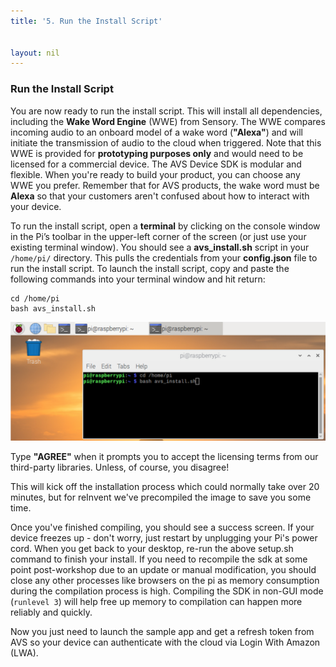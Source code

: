 ```yaml
---
title: '5. Run the Install Script'


layout: nil
---
```



### Run the Install Script

You are now ready to run the install script. This will install all dependencies, including the **Wake Word Engine** (WWE) from Sensory.  The WWE compares incoming audio to an onboard model of a wake word (**"Alexa"**) and will initiate the transmission of audio to the cloud when triggered.  Note that this WWE is provided for **prototyping purposes only** and would need to be licensed for a commercial device.  The AVS Device SDK is modular and flexible. When you're ready to build your product, you can choose any WWE you prefer. Remember that for AVS products, the wake word must be **Alexa** so that your customers aren't confused about how to interact with your device.

To run the install script, open a **terminal** by clicking on the console window in the Pi’s toolbar in the upper-left corner of the screen (or just use your existing terminal window). You should see a **avs_install.sh** script in your `/home/pi/` directory. This pulls the credentials from your **config.json** file to run the install script. To launch the install script, copy and paste the following commands into your terminal window and hit return:


```
cd /home/pi
bash avs_install.sh
```


![run_script](../assets/configTerm.png)


Type **"AGREE"** when it prompts you to accept the licensing terms from our third-party libraries.  Unless, of course, you disagree!

This will kick off the installation process which could normally take over 20 minutes, but for reInvent we've precompiled the image to save you some time.  

Once you've finished compiling, you should see a success screen.  If your device freezes up - don't worry, just restart by unplugging your Pi's power cord.  When you get back to your desktop, re-run the above setup.sh command to finish your install. If you need to recompile the sdk at some point post-workshop due to an update or manual modification, you should close any other processes like browsers on the pi as memory consumption during the compilation process is high. Compiling the SDK in non-GUI mode (`runlevel 3`) will help free up memory to compilation can happen more reliably and quickly.


Now you just need to launch the sample app and get a refresh token from AVS so your device can authenticate with the cloud via Login With Amazon (LWA).  








